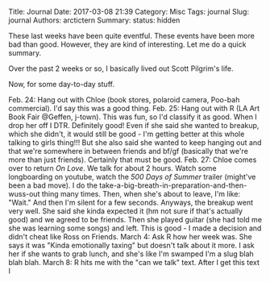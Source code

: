 Title: Journal
Date: 2017-03-08 21:39
Category: Misc
Tags: journal
Slug: journal
Authors: arctictern
Summary: 
status: hidden

These last weeks have been quite eventful. These events have been more bad
than good. However, they are kind of interesting. Let me do a quick summary.

Over the past 2 weeks or so, I basically lived out Scott Pilgrim's life.

Now, for some day-to-day stuff.

Feb. 24: Hang out with Chloe (book stores, polaroid camera, Poo-bah commercial).
I'd say this was a good thing.
Feb. 25: Hang out with R (LA Art Book Fair @Geffen, j-town). This was fun,
so I'd classify it as good. When I drop her off I DTR. Definitely good! Even
if she said she wanted to breakup, which she didn't, it would still be good -
I'm getting better at this whole talking to girls thing!!! But she also said
she wanted to keep hanging out and that we're somewhere in between friends and
bf/gf (basically that we're more than just friends). Certainly that must be good.
Feb. 27: Chloe comes over to return *On Love*. We talk for about 2 hours. Watch
some longboarding on youtube, watch the *500 Days of Summer* trailer (might've
been a bad move). I do the take-a-big-breath-in-preparation-and-then-wuss-out
thing many times. Then, when she's about to leave, I'm like: "Wait." And then
I'm silent for a few seconds. Anyways, the breakup went very well. She said
she kinda expected it (hm not sure if that's actually good) and we agreed to 
be friends. Then she played guitar (she had told me she was learning some songs)
and left. This is good - I made a decision and didn't cheat like Ross on Friends.
March 4: Ask R how her week was. She says it was "Kinda emotionally taxing" but
doesn't talk about it more. I ask her if she wants to grab lunch, and she's like
I'm swamped I'm a slug blah blah blah.
March 8: R hits me with the "can we talk" text. After I get this text I 


